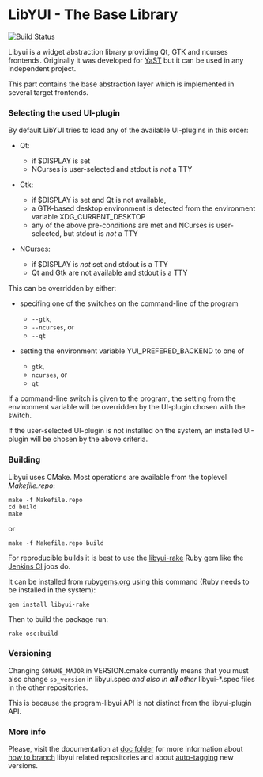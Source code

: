 # LibYUI - The Base Library

[![Build Status](https://travis-ci.org/libyui/libyui.svg?branch=master)](https://travis-ci.org/libyui/libyui)

Libyui is a widget abstraction library providing Qt, GTK and ncurses
frontends. Originally it was developed for [YaST](https://yast.github.io/)
but it can be used in any independent project.

This part contains the base abstraction layer which is implemented in several
target frontends.


### Selecting the used UI-plugin

By default LibYUI tries to load any of the available UI-plugins in this order:

* Qt:
  - if $DISPLAY is set
  - NCurses is user-selected and stdout is *not* a TTY

* Gtk:
  - if $DISPLAY is set and Qt is not available,
  - a GTK-based desktop environment is detected from the environment variable
    XDG_CURRENT_DESKTOP
  - any of the above pre-conditions are met and NCurses is user-selected, but
    stdout is *not* a TTY

* NCurses:
  - if $DISPLAY is *not* set and stdout is a TTY
  - Qt and Gtk are not available and stdout is a TTY

This can be overridden by either:

* specifing one of the switches on the command-line of the program
  - `--gtk`,
  - `--ncurses`, or
  - `--qt`

* setting the environment variable YUI_PREFERED_BACKEND to one of
  - `gtk`,
  - `ncurses`, or
  - `qt`

If a command-line switch is given to the program, the setting from the environment
variable will be overridden by the UI-plugin chosen with the switch.

If the user-selected UI-plugin is not installed on the system, an installed
UI-plugin will be chosen by the above criteria.


### Building

Libyui uses CMake. Most operations are available from the toplevel
_Makefile.repo_:

```
make -f Makefile.repo
cd build
make
```

or

```
make -f Makefile.repo build
```


For reproducible builds it is best to use the
[libyui-rake](https://github.com/libyui/libyui-rake)
Ruby gem like the [Jenkins CI](https://ci.opensuse.org/view/libyui/) jobs do.

It can be installed from [rubygems.org](https://rubygems.org/gems/libyui-rake/)
using this command (Ruby needs to be installed in the system):

```
gem install libyui-rake
```

Then to build the package run:

```
rake osc:build
```


### Versioning

Changing `SONAME_MAJOR` in VERSION.cmake currently means that you must also
change `so_version` in libyui.spec *and also in **all** other* libyui-*.spec
files in the other repositories.

This is because the program-libyui API is not distinct
from the libyui-plugin API.


### More info

Please, visit the documentation at [doc folder](https://github.com/libyui/libyui/tree/master/doc) for
more information about [how to branch](https://github.com/libyui/libyui/tree/master/doc/branching.md)
libyui related repositories and about [auto-tagging](https://github.com/libyui/libyui/tree/master/doc/auto-tagging.md)
new versions.
